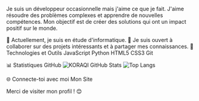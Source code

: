 Je suis un développeur occasionnelle mais j'aime ce que je fait. J'aime résoudre des problèmes complexes et apprendre de nouvelles compétences. Mon objectif est de créer des solutions qui ont un impact positif sur le monde.

🌱 Actuellement, je suis en étude d'informatique.
👯 Je suis ouvert à collaborer sur des projets intéressants et à partager mes connaissances.
🔧 Technologies et Outils
JavaScript Python HTML5 CSS3 Git

📊 Statistiques GitHub
![KORAQI GitHub Stats](https://github-readme-stats.vercel.app/api?username=Abstru3&show_icons=true&theme=radical) 
![Top Langs](https://github-readme-stats.vercel.app/api/top-langs/?username=Abstru3&layout=compact&langs_count=6&theme=radical)

🌐 Connecte-toi avec moi
Mon Site

Merci de visiter mon profil ! 😊
